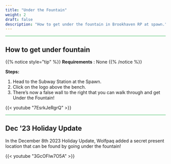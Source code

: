 ```yaml
---
title: "Under the Fountain"
weight: 2
draft: false
description: "How to get under the fountain in Brookhaven RP at spawn."
---
```



<hr style="background-color: #28b44c" size=8>

## How to get under fountain
{{% notice style="tip" %}}
**Requirements** : None
{{% /notice %}}

**Steps:**
1. Head to the Subway Station at the Spawn.
1. Click on the logo above the bench.
1. There’s now a false wall to the right that you can walk through and get Under the Fountain!

{{< youtube "7EsrkJeRgrQ" >}}

<hr style="background-color: #28b44c" size=8>

## Dec '23 Holiday Update

In the December 8th 2023 Holiday Update, Wolfpaq added a secret present location that can be found by going under the fountain!

{{< youtube "3GcOFIw7O5A" >}}